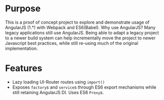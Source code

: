# Purpose
This is a proof of concept project to explore and demonstrate usage of AngularJS (1.*) with Webpack and ES6(Babel). Why use AngularJS? Many legacy applications still use AngularJS. Being able to adapt a legacy project to a newer build system can help incrementally move the project to newer Javascript best practices, while still re-using much of the original implementation.

# Features
* Lazy loading UI-Router routes using `import()`
* Exposes `factory`s and `service`s through ES6 export mechanisms while still retaining AngularJS DI. Uses ES6 `Proxy`s.